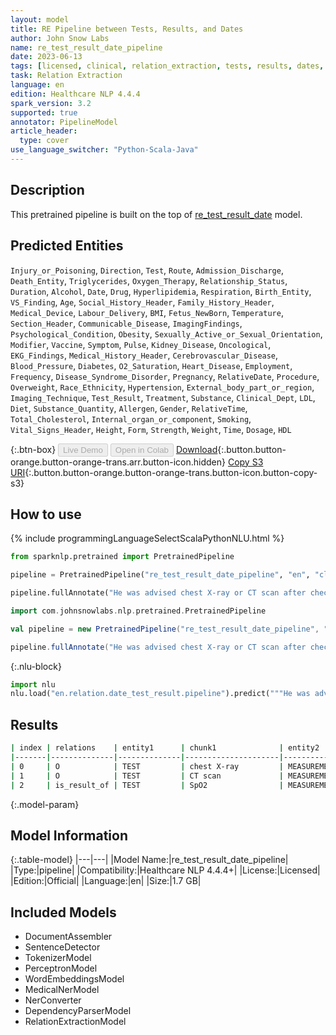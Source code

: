 ```yaml
---
layout: model
title: RE Pipeline between Tests, Results, and Dates
author: John Snow Labs
name: re_test_result_date_pipeline
date: 2023-06-13
tags: [licensed, clinical, relation_extraction, tests, results, dates, en]
task: Relation Extraction
language: en
edition: Healthcare NLP 4.4.4
spark_version: 3.2
supported: true
annotator: PipelineModel
article_header:
  type: cover
use_language_switcher: "Python-Scala-Java"
---
```


## Description

This pretrained pipeline is built on the top of [re_test_result_date](https://nlp.johnsnowlabs.com/2021/02/24/re_test_result_date_en.html) model.

## Predicted Entities

`Injury_or_Poisoning`, `Direction`, `Test`, `Route`, `Admission_Discharge`, `Death_Entity`, `Triglycerides`, `Oxygen_Therapy`, `Relationship_Status`, `Duration`, `Alcohol`, `Date`, `Drug`, `Hyperlipidemia`, `Respiration`, `Birth_Entity`, `VS_Finding`, `Age`, `Social_History_Header`, `Family_History_Header`, `Medical_Device`, `Labour_Delivery`, `BMI`, `Fetus_NewBorn`, `Temperature`, `Section_Header`, `Communicable_Disease`, `ImagingFindings`, `Psychological_Condition`, `Obesity`, `Sexually_Active_or_Sexual_Orientation`, `Modifier`, `Vaccine`, `Symptom`, `Pulse`, `Kidney_Disease`, `Oncological`, `EKG_Findings`, `Medical_History_Header`, `Cerebrovascular_Disease`, `Blood_Pressure`, `Diabetes`, `O2_Saturation`, `Heart_Disease`, `Employment`, `Frequency`, `Disease_Syndrome_Disorder`, `Pregnancy`, `RelativeDate`, `Procedure`, `Overweight`, `Race_Ethnicity`, `Hypertension`, `External_body_part_or_region`, `Imaging_Technique`, `Test_Result`, `Treatment`, `Substance`, `Clinical_Dept`, `LDL`, `Diet`, `Substance_Quantity`, `Allergen`, `Gender`, `RelativeTime`, `Total_Cholesterol`, `Internal_organ_or_component`, `Smoking`, `Vital_Signs_Header`, `Height`, `Form`, `Strength`, `Weight`, `Time`, `Dosage`, `HDL`



{:.btn-box}
<button class="button button-orange" disabled>Live Demo</button>
<button class="button button-orange" disabled>Open in Colab</button>
[Download](https://s3.amazonaws.com/auxdata.johnsnowlabs.com/clinical/models/re_test_result_date_pipeline_en_4.4.4_3.2_1686665254277.zip){:.button.button-orange.button-orange-trans.arr.button-icon.hidden}
[Copy S3 URI](s3://auxdata.johnsnowlabs.com/clinical/models/re_test_result_date_pipeline_en_4.4.4_3.2_1686665254277.zip){:.button.button-orange.button-orange-trans.button-icon.button-copy-s3}

## How to use

<div class="tabs-box" markdown="1">
{% include programmingLanguageSelectScalaPythonNLU.html %}

```python
from sparknlp.pretrained import PretrainedPipeline

pipeline = PretrainedPipeline("re_test_result_date_pipeline", "en", "clinical/models")

pipeline.fullAnnotate("He was advised chest X-ray or CT scan after checking his SpO2 which was <= 93%")
```
```scala
import com.johnsnowlabs.nlp.pretrained.PretrainedPipeline

val pipeline = new PretrainedPipeline("re_test_result_date_pipeline", "en", "clinical/models")

pipeline.fullAnnotate("He was advised chest X-ray or CT scan after checking his SpO2 which was <= 93%")
```


{:.nlu-block}
```python
import nlu
nlu.load("en.relation.date_test_result.pipeline").predict("""He was advised chest X-ray or CT scan after checking his SpO2 which was <= 93%""")
```

</div>



## Results

```bash
| index | relations    | entity1      | chunk1              | entity2      |  chunk2 |
|-------|--------------|--------------|---------------------|--------------|---------|
| 0     | O            | TEST         | chest X-ray         | MEASUREMENTS |  93%    | 
| 1     | O            | TEST         | CT scan             | MEASUREMENTS |  93%    |
| 2     | is_result_of | TEST         | SpO2                | MEASUREMENTS |  93%    |
```

{:.model-param}
## Model Information

{:.table-model}
|---|---|
|Model Name:|re_test_result_date_pipeline|
|Type:|pipeline|
|Compatibility:|Healthcare NLP 4.4.4+|
|License:|Licensed|
|Edition:|Official|
|Language:|en|
|Size:|1.7 GB|

## Included Models

- DocumentAssembler
- SentenceDetector
- TokenizerModel
- PerceptronModel
- WordEmbeddingsModel
- MedicalNerModel
- NerConverter
- DependencyParserModel
- RelationExtractionModel